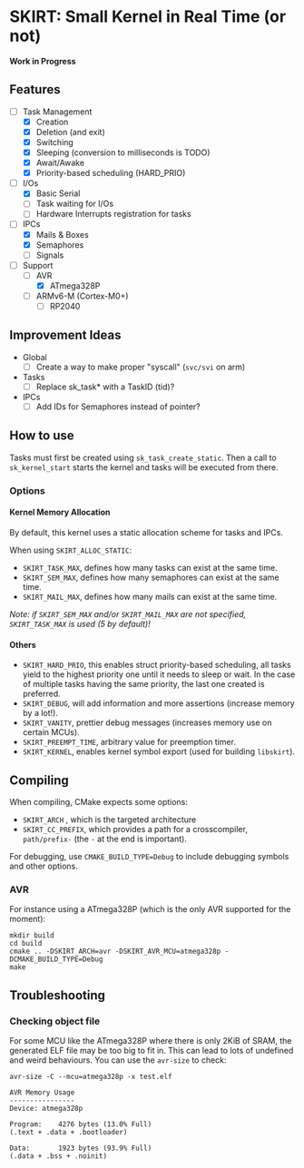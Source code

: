 # SKIRT: Small Kernel in Real Time (or not)

**Work in Progress**

## Features

- [ ] Task Management
    - [x] Creation
    - [x] Deletion (and exit)
    - [x] Switching
    - [x] Sleeping (conversion to milliseconds is TODO)
    - [x] Await/Awake
    - [x] Priority-based scheduling (HARD_PRIO)
- [ ] I/Os
    - [x] Basic Serial
    - [ ] Task waiting for I/Os
    - [ ] Hardware Interrupts registration for tasks
- [ ] IPCs
    - [x] Mails & Boxes
    - [x] Semaphores
    - [ ] Signals
- [ ] Support
    - [ ] AVR
        - [x] ATmega328P
    - [ ] ARMv6-M (Cortex-M0+)
        - [ ] RP2040

## Improvement Ideas

- Global
    - [ ] Create a way to make proper "syscall" (`svc/svi` on arm)
- Tasks
    - [ ] Replace sk_task* with a TaskID (tid)?
- IPCs
    - [ ] Add IDs for Semaphores instead of pointer?

## How to use

Tasks must first be created using `sk_task_create_static`.
Then a call to `sk_kernel_start` starts the kernel and tasks will be executed from there.

### Options

#### Kernel Memory Allocation

By default, this kernel uses a static allocation scheme for tasks and IPCs.

When using `SKIRT_ALLOC_STATIC`:

- `SKIRT_TASK_MAX`, defines how many tasks can exist at the same time.
- `SKIRT_SEM_MAX`, defines how many semaphores can exist at the same time.
- `SKIRT_MAIL_MAX`, defines how many mails can exist at the same time.

*Note: if `SKIRT_SEM_MAX` and/or `SKIRT_MAIL_MAX` are not specified, `SKIRT_TASK_MAX` is used (5 by default)!*

#### Others

- `SKIRT_HARD_PRIO`, this enables struct priority-based scheduling, all tasks yield to the highest priority one until it
  needs to sleep or wait. In the case of multiple tasks having the same priority, the last one created is preferred.
- `SKIRT_DEBUG`, will add information and more assertions (increase memory by a lot!).
- `SKIRT_VANITY`, prettier debug messages (increases memory use on certain MCUs).
- `SKIRT_PREEMPT_TIME`, arbitrary value for preemption timer.
- `SKIRT_KERNEL`, enables kernel symbol export (used for building `libskirt`).

## Compiling

When compiling, CMake expects some options:

- `SKIRT_ARCH` , which is the targeted architecture
- `SKIRT_CC_PREFIX`, which provides a path for a crosscompiler, `path/prefix-` (the `-` at the
  end is important).

For debugging, use `CMAKE_BUILD_TYPE=Debug` to include debugging symbols and other options.

### AVR

For instance using a ATmega328P (which is the only AVR supported for the moment):

```shell
mkdir build
cd build
cmake .. -DSKIRT_ARCH=avr -DSKIRT_AVR_MCU=atmega328p -DCMAKE_BUILD_TYPE=Debug
make
```

## Troubleshooting

### Checking object file

For some MCU like the ATmega328P where there is only 2KiB of SRAM, the generated ELF file may be too big to fit in.
This can lead to lots of undefined and weird behaviours.
You can use the `avr-size` to check:

```shell
avr-size -C --mcu=atmega328p -x test.elf

AVR Memory Usage
----------------
Device: atmega328p

Program:    4276 bytes (13.0% Full)
(.text + .data + .bootloader)

Data:       1923 bytes (93.9% Full)
(.data + .bss + .noinit)
```
